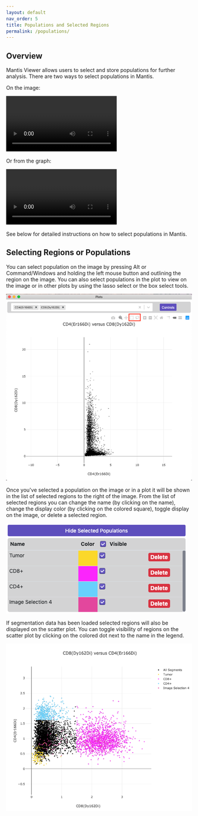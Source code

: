 ```yaml
---
layout: default
nav_order: 5
title: Populations and Selected Regions
permalink: /populations/
---
```


## Overview

Mantis Viewer allows users to select and store populations for further analysis. There are two ways to select populations in Mantis.

On the image:

<video autoplay="autoplay" loop="loop">
  <source src="{{site.baseurl}}/videos/population_on_image_640.mp4" type="video/mp4">
  <source src="{{site.baseurl}}/videos/population_on_image_640.mp4" type="video/webm">
</video>

Or from the graph:

<video autoplay="autoplay" loop="loop">
  <source src="{{site.baseurl}}/videos/population_on_graph_640.mp4" type="video/mp4">
  <source src="{{site.baseurl}}/videos/population_on_graph_640.mp4" type="video/webm">
</video>

See below for detailed instructions on how to select populations in Mantis.

## Selecting Regions or Populations

You can select population on the image by pressing Alt or Command/Windows and holding the left mouse button and outlining the region on the image. You can also select populations in the plot to view on the image or in other plots by using the lasso select or the box select tools.

![Plot Populations](images/plot_select_populations.png)

Once you've selected a population on the image or in a plot it will be shown in the list of selected regions to the right of the image. From the list of selected regions you can change the name (by clicking on the name), change the display color (by clicking on the colored square), toggle display on the image, or delete a selected region.

![Selected Populations](images/selected_populations.png)

If segmentation data has been loaded selected regions will also be displayed on the scatter plot. You can toggle visibility of regions on the scatter plot by clicking on the colored dot next to the name in the legend.

![Viewing Population in the Plot](images/plot_view_populations.png)